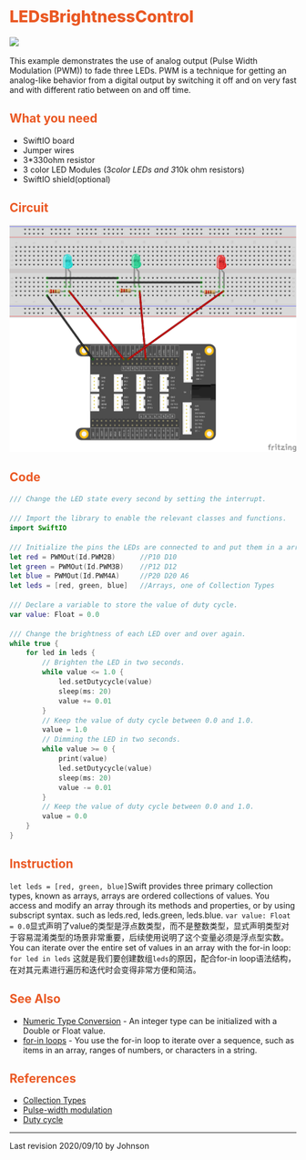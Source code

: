 # <span style="color:#EA5823;font-weight:800">LEDsBrightnessControl</span>

![](../../.gitbook/assets/LEDsBrightnessControl/LEDsBrightnessControl.gif)

This example demonstrates the use of analog output (Pulse Width Modulation (PWM)) to fade three LEDs. PWM is a technique for getting an analog-like behavior from a digital output by switching it off and on very fast and with different ratio between on and off time.

## <span style="color:#EA5823;font-weight:700">What you need</span>

- SwiftIO board
- Jumper wires
- 3*330ohm resistor
- 3 color LED Modules (3*color LEDs and 3*10k ohm resistors)
- SwiftIO shield(optional)

## <span style="color:#EA5823;font-weight:700">Circuit</span>

![](../../.gitbook/assets/LEDsBrightnessControl/LEDsBrightness.png)


## <span style="color:#EA5823;font-weight:700">Code</span>

```swift
/// Change the LED state every second by setting the interrupt.

/// Import the library to enable the relevant classes and functions.
import SwiftIO

/// Initialize the pins the LEDs are connected to and put them in a array.
let red = PWMOut(Id.PWM2B)      //P10 D10
let green = PWMOut(Id.PWM3B)    //P12 D12
let blue = PWMOut(Id.PWM4A)     //P20 D20 A6
let leds = [red, green, blue]   //Arrays, one of Collection Types

/// Declare a variable to store the value of duty cycle.
var value: Float = 0.0

/// Change the brightness of each LED over and over again.
while true {
    for led in leds {
        // Brighten the LED in two seconds.
        while value <= 1.0 {
            led.setDutycycle(value)
            sleep(ms: 20)
            value += 0.01
        }
        // Keep the value of duty cycle between 0.0 and 1.0.
        value = 1.0
        // Dimming the LED in two seconds.
        while value >= 0 {
            print(value)
            led.setDutycycle(value)
            sleep(ms: 20)
            value -= 0.01
        }
        // Keep the value of duty cycle between 0.0 and 1.0.
        value = 0.0
    }
}

```

## <span style="color:#EA5823;font-weight:700">Instruction</span>
`let leds = [red, green, blue]`Swift provides three primary collection types, known as arrays, arrays are ordered collections of values. You access and modify an array through its methods and properties, or by using subscript syntax. such as leds.red, leds.green, leds.blue.
`var value: Float = 0.0`显式声明了value的类型是浮点数类型，而不是整数类型，显式声明类型对于容易混淆类型的场景非常重要，后续使用说明了这个变量必须是浮点型实数。
You can iterate over the entire set of values in an array with the for-in loop: `for led in leds` 这就是我们要创建数组`leds`的原因，配合for-in loop语法结构，在对其元素进行遍历和迭代时会变得非常方便和简洁。

## <span style="color:#EA5823;font-weight:700">See Also</span>

- [Numeric Type Conversion]() - An integer type can be initialized with a Double or Float value.
- [for-in loops](https://docs.swift.org/swift-book/LanguageGuide/ControlFlow.html) - You use the for-in loop to iterate over a sequence, such as items in an array, ranges of numbers, or characters in a string.

## <span style="color:#EA5823;font-weight:700">References</span>

- [Collection Types](https://docs.swift.org/swift-book/LanguageGuide/CollectionTypes.html)
- [Pulse-width modulation](https://en.wikipedia.org/wiki/Pulse-width_modulation)
- [Duty cycle](https://en.wikipedia.org/wiki/Duty_cycle)

---
Last revision 2020/09/10 by Johnson